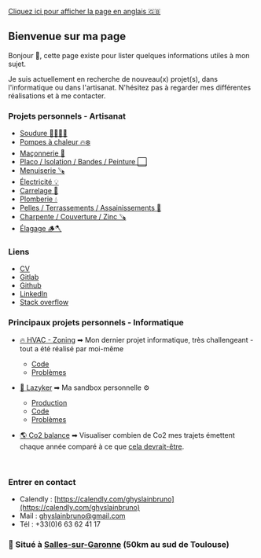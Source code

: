 [Cliquez ici pour afficher la page en anglais 🇬🇧](https://ghyslainbruno.github.io/presentation)

## Bienvenue sur ma page

Bonjour 👋, cette page existe pour lister quelques informations utiles à mon sujet. 

Je suis actuellement en recherche de nouveau(x) projet(s), dans l'informatique ou dans l'artisanat.
N'hésitez pas à regarder mes différentes réalisations et à me contacter.

### Projets personnels - Artisanat

- [Soudure 👨‍🏭🔗‍💥 ](https://photos.app.goo.gl/SXzXXr2iNYUfWe4T7)
- [Pompes à chaleur 🔥❄️ ](https://photos.app.goo.gl/t4it4ihV2sNsH6ba6)
- [Maçonnerie 🧱](https://photos.app.goo.gl/1YaimxRvEBdmdQvC6)
- [Placo / Isolation / Bandes / Peinture ⬜ ](https://photos.app.goo.gl/yVDXPCHfReXF5Sd47)
- [Menuiserie 🪚](https://photos.app.goo.gl/AK21VeZiJsKoqc6D7)
- [Électricité 💡](https://photos.app.goo.gl/MEjvYiUfFHfqomZC9)
- [Carrelage 💠](https://photos.app.goo.gl/FRfgtacycsUPfyDb6)
- [Plomberie 💧](https://photos.app.goo.gl/kyJVDsfevDuj1MXZ7)
- [Pelles / Terrassements / Assainissements 🚜](https://photos.app.goo.gl/ry5KjQvobp4egBC87)
- [Charpente / Couverture / Zinc 🪚](https://photos.app.goo.gl/yC4t8uQjUAxD7UYLA)
- [Élagage 🪵🪓](https://photos.app.goo.gl/nkvthsGQMbavkNLu8)

### Liens
- [CV](https://ghyslainbruno.github.io/presentation/resume.pdf)
- [Gitlab](https://gitlab.com/users/ghyslainbruno/projects)
- [Github](https://github.com/GhyslainBruno)
- [LinkedIn](https://www.linkedin.com/in/ghyslainbruno/)
- [Stack overflow](https://stackoverflow.com/users/16136299/ghyslainbruno)

### Principaux projets personnels - Informatique
- [🔥 HVAC - Zoning](https://gitlab.com/ghyslainbruno/zoning) ➡ Mon dernier projet informatique, très challengeant - tout a été réalisé par moi-même
    - [Code](https://gitlab.com/ghyslainbruno/zoning)
    - [Problèmes](https://gitlab.com/ghyslainbruno/zoning/-/boards)


- [🎥 Lazyker](https://lazyker.gbruno.io) ➡ Ma sandbox personnelle ⚙️
    - [Production](https://lazyker.gbruno.io)
    - [Code](https://gitlab.com/ghyslainbruno/lazyker)
    - [Problèmes](https://gitlab.com/ghyslainbruno/lazyker/-/boards)


- [🌎 Co2 balance](https://co2.gbruno.io/) ➡ Visualiser combien de Co2 mes trajets émettent chaque année comparé à ce que [cela devrait-être](https://www.1erdegre.earth/blog-posts/tout-savoir-sur-lobjectif-des-2-tonnes#:~:text=Les%202%20tonnes%20ont%20pour,150%20Gt%20de%20CO2.).

<br />

### Entrer en contact
- Calendly : [https://calendly.com/ghyslainbruno](https://calendly.com/ghyslainbruno)
- Mail : [ghyslainbruno@gmail.com](mailto:ghyslainbruno@gmail.com)
- Tél : +33(0)6 63 62 41 17

### 📌 Situé à [Salles-sur-Garonne](https://maps.app.goo.gl/A3z8wNWVKK6mHRtF6) (50km au sud de Toulouse)
